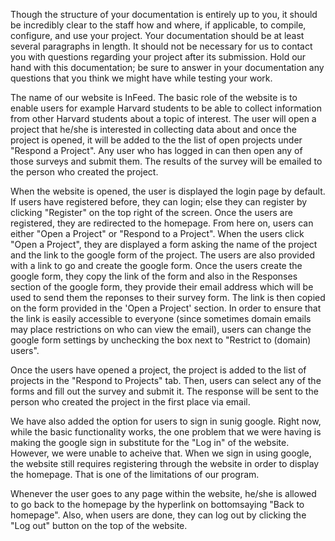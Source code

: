  Though the structure of your documentation is entirely up to you, it should be incredibly clear to the staff how and where, if applicable, to compile,
 configure, and use your project. Your documentation should be at least several paragraphs in length. It should not be necessary for us to contact you with
 questions regarding your project after its submission. Hold our hand with this documentation; be sure to answer in your documentation any questions that you
 think we might have while testing your work.

 The name of our website is InFeed. The basic role of the website is to enable users for example Harvard students to be able to collect information from other
 Harvard students about a topic of interest. The user will open a project that he/she is interested in collecting data about and once the project is opened, it
 will be added to the the list of open projects under "Respond a Project". Any user who has logged in can then open any of those surveys and submit them. The
 results of the survey will be emailed to the person who created the project.

 When the website is opened, the user is displayed the login page by default. If users have registered before, they can login; else they can register by clicking
 "Register" on the top right of the screen. Once the users are registered, they are redirected to the homepage. From here on, users can either "Open a Project"
 or "Respond to a Project". When the users click "Open a Project", they are displayed a form asking the name of the project and the link to the google form of
 the project. The users are also provided with a link to go and create the google form. Once the users create the google form, they copy the link of the form and
 also in the Responses section of the google form, they provide their email address which will be used to send them the reponses to their survey form. The link
 is then copied on the form provided in the 'Open a Project' section. In order to ensure that the link is easily accessible to  everyone (since sometimes domain
 emails may place restrictions on who can view the email), users can change the google form settings by unchecking the box next to "Restrict to (domain) users".

 Once the users have opened a project, the project is added to the list of projects in the "Respond to Projects" tab. Then, users can select any of the forms
 and fill out the survey and submit it. The response will be sent to the person who created the project in the first place via email.

 We have also added the option for users to sign in sunig google. Right now, while the basic functionality works, the one problem that we were having is making
 the google sign in substitute for the "Log in" of the website. However, we were unable to acheive that. When we sign in using google, the website still requires
 registering through the website in order to display the homepage. That is one of the limitations of our program.

 Whenever the user goes to any page within the website, he/she is allowed to go back to the homepage by the hyperlink on bottomsaying "Back to homepage". Also,
 when users are done, they can log out by clicking the "Log out" button on the top of the website.